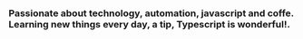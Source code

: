 ### Passionate about technology, automation, javascript and coffe. Learning new things every day, a tip, Typescript is wonderful!.


